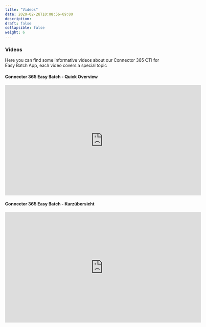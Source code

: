 ```yaml
---
title: "Videos"
date: 2020-02-28T10:08:56+09:00
description: 
draft: false
collapsible: false
weight: 6
---
```

### Videos

Here you can find some informative videos about our Connector 365 CTI for Easy Batch App, each video covers a special topic

#### Connector 365 Easy Batch - Quick Overview
<p style="text-align: center;">
<iframe width="640" height="360" src="https://www.youtube.com/embed/WWncyMF4Qb0" title="YouTube video player" frameborder="0" allow="accelerometer; autoplay; clipboard-write; encrypted-media; gyroscope; picture-in-picture" allowfullscreen></iframe>
</p>

#### Connector 365 Easy Batch - Kurzübersicht
<p style="text-align: center;">
<iframe width="640" height="360" src="https://www.youtube.com/embed/hDCPSS9CzG4" title="YouTube video player" frameborder="0" allow="accelerometer; autoplay; clipboard-write; encrypted-media; gyroscope; picture-in-picture" allowfullscreen></iframe>
</p>